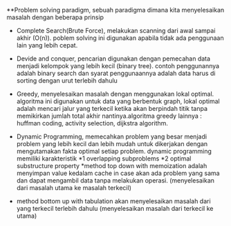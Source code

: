 **Problem solving paradigm, sebuah paradigma dimana kita menyelesaikan masalah dengan beberapa prinsip

* Complete Search(Brute Force), melakukan scanning dari awal sampai akhir (O(n)). poblem solving ini digunakan apabila tidak ada penggunaan lain yang lebih cepat.

* Devide and conquer, pencarian digunakan dengan pemecahan data menjadi kelompok yang lebih kecil (binary tree). contoh penggunannya adalah binary search dan syarat penggunaannya adalah data harus di sorting dengan urut terlebih dahulu

* Greedy, menyelesaikan masalah dengan menggunakan lokal optimal. algoritma ini digunakan untuk data yang berbentuk graph, lokal optimal adalah mencari jalur yang terkecil ketika akan berpindah titik tanpa memikirkan jumlah total akhir nantinya.algoritma greedy lainnya : huffman coding, activity selection, dijkstra algorithm.

* Dynamic Programming, memecahkan problem yang besar menjadi problem yang lebih kecil dan lebih mudah untuk dikerjakan dengan mengutamakan fakta optimal setiap problem. dynamic programming memiliki karakteristik
*1 overlapping subproblems 
*2 optimal substructure property
*method top down with memoization adalah menyimpan value kedalam cache in case akan ada problem yang sama dan dapat mengambil data tanpa melakukan operasi. (menyelesaikan dari masalah utama ke masalah terkecil)
* method bottom up with tabulation akan menyelesaikan masalah dari yang terkecil terlebih dahulu (menyelesaikan masalah dari terkecil ke utama)

